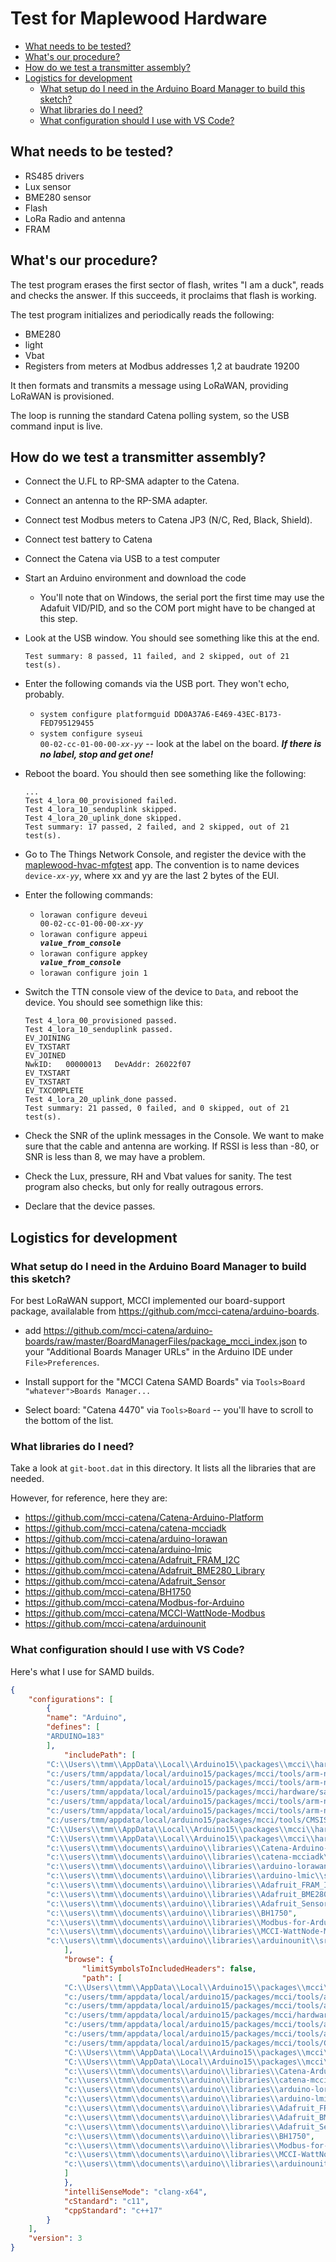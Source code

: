 # Test for Maplewood Hardware

<!-- TOC depthFrom:2 updateOnSave:true -->

- [What needs to be tested?](#what-needs-to-be-tested)
- [What's our procedure?](#whats-our-procedure)
- [How do we test a transmitter assembly?](#how-do-we-test-a-transmitter-assembly)
- [Logistics for development](#logistics-for-development)
	- [What setup do I need in the Arduino Board Manager to build this sketch?](#what-setup-do-i-need-in-the-arduino-board-manager-to-build-this-sketch)
	- [What libraries do I need?](#what-libraries-do-i-need)
	- [What configuration should I use with VS Code?](#what-configuration-should-i-use-with-vs-code)

<!-- /TOC -->

## What needs to be tested?

- RS485 drivers
- Lux sensor
- BME280 sensor
- Flash
- LoRa Radio and antenna
- FRAM

## What's our procedure?

The test program erases the first sector of flash, writes "I am a duck", reads and checks the answer. If this succeeds, it proclaims that flash is working.

The test program initializes and periodically reads the following:

- BME280
- light
- Vbat
- Registers from meters at Modbus addresses 1,2 at baudrate 19200

It then formats and transmits a message using LoRaWAN, providing LoRaWAN is provisioned.

The loop is running the standard Catena polling system, so the USB command input is live.

## How do we test a transmitter assembly?

- Connect the U.FL to RP-SMA adapter to the Catena.

- Connect an antenna to the RP-SMA adapter.

- Connect test Modbus meters to Catena JP3 (N/C, Red, Black, Shield).

- Connect test battery to Catena

- Connect the Catena via USB to a test computer

- Start an Arduino environment and download the code

   - You'll note that on Windows, the serial port the first time may use the Adafuit VID/PID, and so the COM port might have to be changed at this step.

- Look at the USB window. You should see something like this at the end.

   ```
   Test summary: 8 passed, 11 failed, and 2 skipped, out of 21 test(s).
   ```

- Enter the following comands via the USB port. They won't echo, probably.

   - `system configure platformguid DD0A37A6-E469-43EC-B173-FED795129455`
   - <code>system configure syseui 00-02-cc-01-00-00-<em>xx-yy</em></code> -- look at the label on the board. **_If there is no label, stop and get one!_**

- Reboot the board. You should then see something like the following:

   ```
   ...
   Test 4_lora_00_provisioned failed.
   Test 4_lora_10_senduplink skipped.
   Test 4_lora_20_uplink_done skipped.
   Test summary: 17 passed, 2 failed, and 2 skipped, out of 21 test(s).
   ```

- Go to The Things Network Console, and register the device with the [maplewood-hvac-mfgtest](https://console.thethingsnetwork.org/applications/maplewood-hvac-mfgtest) app.  The convention is to name devices <code>device-<em>xx-yy</em></code>, where xx and yy are the last 2 bytes of the EUI.

- Enter the following commands:

   - <code>lorawan configure deveui 00-02-cc-01-00-00-<em>xx-yy</em></code>
   - <code>lorawan configure appeui <em><strong>value_from_console</strong></em></code>
   - <code>lorawan configure appkey <em><strong>value_from_console</strong></em></code>
   - `lorawan configure join 1`

- Switch the TTN console view of the device to `Data`, and reboot the device.  You should see somethign like this:

   ```
   Test 4_lora_00_provisioned passed.
   Test 4_lora_10_senduplink passed.
   EV_JOINING
   EV_TXSTART
   EV_JOINED
   NwkID:   00000013   DevAddr: 26022f07
   EV_TXSTART
   EV_TXSTART
   EV_TXCOMPLETE
   Test 4_lora_20_uplink_done passed.
   Test summary: 21 passed, 0 failed, and 0 skipped, out of 21 test(s).
   ```

- Check the SNR of the uplink messages in the Console. We want to make sure that the cable and antenna are working. If RSSI is less than -80, or SNR is less than 8, we may have a problem.

- Check the Lux, pressure, RH and Vbat values for sanity. The test program also checks, but only for really outragous errors.

- Declare that the device passes.

## Logistics for development

### What setup do I need in the Arduino Board Manager to build this sketch?

For best LoRaWAN support, MCCI implemented our board-support package, availalable from https://github.com/mcci-catena/arduino-boards.

- add https://github.com/mcci-catena/arduino-boards/raw/master/BoardManagerFiles/package_mcci_index.json to your "Additional Boards Manager URLs" in the Arduino IDE under `File>Preferences`.

- Install support for the "MCCI Catena SAMD Boards" via `Tools>Board "whatever">Boards Manager...`

- Select board: "Catena 4470" via `Tools>Board` -- you'll have to scroll to the bottom of the list.

### What libraries do I need?

Take a look at `git-boot.dat` in this directory. It lists all the libraries that are needed.

However, for reference, here they are:

- https://github.com/mcci-catena/Catena-Arduino-Platform
- https://github.com/mcci-catena/catena-mcciadk
- https://github.com/mcci-catena/arduino-lorawan
- https://github.com/mcci-catena/arduino-lmic
- https://github.com/mcci-catena/Adafruit_FRAM_I2C
- https://github.com/mcci-catena/Adafruit_BME280_Library
- https://github.com/mcci-catena/Adafruit_Sensor
- https://github.com/mcci-catena/BH1750
- https://github.com/mcci-catena/Modbus-for-Arduino
- https://github.com/mcci-catena/MCCI-WattNode-Modbus
- https://github.com/mcci-catena/arduinounit

### What configuration should I use with VS Code?

Here's what I use for SAMD builds.

```json
{
    "configurations": [
        {
	    "name": "Arduino",
	    "defines": [
		"ARDUINO=183"
	    ],
            "includePath": [
		"C:\\Users\\tmm\\AppData\\Local\\Arduino15\\packages\\mcci\\hardware\\samd\\1.0.1\\cores\\arduino",
		"c:/users/tmm/appdata/local/arduino15/packages/mcci/tools/arm-none-eabi-gcc/4.8.3-2014q1/lib/gcc/arm-none-eabi/4.8.3/include",
		"c:/users/tmm/appdata/local/arduino15/packages/mcci/tools/arm-none-eabi-gcc/4.8.3-2014q1/arm-none-eabi/include",
		"c:/users/tmm/appdata/local/arduino15/packages/mcci/hardware/samd/1.0.1/variants/feather_m0_express",
		"c:/users/tmm/appdata/local/arduino15/packages/mcci/tools/arm-none-eabi-gcc/4.8.3-2014q1/arm-none-eabi/include/c++/4.8.3",
		"c:/users/tmm/appdata/local/arduino15/packages/mcci/tools/arm-none-eabi-gcc/4.8.3-2014q1/arm-none-eabi/include/c++/4.8.3/arm-none-eabi/armv7-ar/thumb/softfp",
		"c:/users/tmm/appdata/local/arduino15/packages/mcci/tools/CMSIS-Atmel/1.1.0/CMSIS/Device/ATMEL",
		"C:\\Users\\tmm\\AppData\\Local\\Arduino15\\packages\\mcci\\hardware\\samd\\1.0.1\\libraries\\SPI",
		"C:\\Users\\tmm\\AppData\\Local\\Arduino15\\packages\\mcci\\hardware\\samd\\1.0.1\\libraries\\Wire",
		"c:\\users\\tmm\\documents\\arduino\\libraries\\Catena-Arduino-Platform\\src",
		"c:\\users\\tmm\\documents\\arduino\\libraries\\catena-mcciadk\\src",
		"c:\\users\\tmm\\documents\\arduino\\libraries\\arduino-lorawan\\src",
		"c:\\users\\tmm\\documents\\arduino\\libraries\\arduino-lmic\\src",
		"c:\\users\\tmm\\documents\\arduino\\libraries\\Adafruit_FRAM_I2C",
		"c:\\users\\tmm\\documents\\arduino\\libraries\\Adafruit_BME280_Library",
		"c:\\users\\tmm\\documents\\arduino\\libraries\\Adafruit_Sensor",
		"c:\\users\\tmm\\documents\\arduino\\libraries\\BH1750",
		"c:\\users\\tmm\\documents\\arduino\\libraries\\Modbus-for-Arduino",
		"c:\\users\\tmm\\documents\\arduino\\libraries\\MCCI-WattNode-Modbus\\src",
		"c:\\users\\tmm\\documents\\arduino\\libraries\\arduinounit\\src"
            ],
            "browse": {
                "limitSymbolsToIncludedHeaders": false,
                "path": [
			"C:\\Users\\tmm\\AppData\\Local\\Arduino15\\packages\\mcci\\hardware\\samd\\1.0.1\\cores\\arduino",
			"c:/users/tmm/appdata/local/arduino15/packages/mcci/tools/arm-none-eabi-gcc/4.8.3-2014q1/lib/gcc/arm-none-eabi/4.8.3/include",
			"c:/users/tmm/appdata/local/arduino15/packages/mcci/tools/arm-none-eabi-gcc/4.8.3-2014q1/arm-none-eabi/include",
			"c:/users/tmm/appdata/local/arduino15/packages/mcci/hardware/samd/1.0.1/variants/feather_m0_express",
			"c:/users/tmm/appdata/local/arduino15/packages/mcci/tools/arm-none-eabi-gcc/4.8.3-2014q1/arm-none-eabi/include/c++/4.8.3",
			"c:/users/tmm/appdata/local/arduino15/packages/mcci/tools/arm-none-eabi-gcc/4.8.3-2014q1/arm-none-eabi/include/c++/4.8.3/arm-none-eabi/armv7-ar/thumb/softfp",
			"c:/users/tmm/appdata/local/arduino15/packages/mcci/tools/CMSIS-Atmel/1.1.0/CMSIS/Device/ATMEL",
			"C:\\Users\\tmm\\AppData\\Local\\Arduino15\\packages\\mcci\\hardware\\samd\\1.0.1\\libraries\\SPI",
			"C:\\Users\\tmm\\AppData\\Local\\Arduino15\\packages\\mcci\\hardware\\samd\\1.0.1\\libraries\\Wire",
			"c:\\users\\tmm\\documents\\arduino\\libraries\\Catena-Arduino-Platform\\src",
			"c:\\users\\tmm\\documents\\arduino\\libraries\\catena-mcciadk\\src",
			"c:\\users\\tmm\\documents\\arduino\\libraries\\arduino-lorawan\\src",
			"c:\\users\\tmm\\documents\\arduino\\libraries\\arduino-lmic\\src",
			"c:\\users\\tmm\\documents\\arduino\\libraries\\Adafruit_FRAM_I2C",
			"c:\\users\\tmm\\documents\\arduino\\libraries\\Adafruit_BME280_Library",
			"c:\\users\\tmm\\documents\\arduino\\libraries\\Adafruit_Sensor",
			"c:\\users\\tmm\\documents\\arduino\\libraries\\BH1750",
			"c:\\users\\tmm\\documents\\arduino\\libraries\\Modbus-for-Arduino",
			"c:\\users\\tmm\\documents\\arduino\\libraries\\MCCI-WattNode-Modbus\\src",
			"c:\\users\\tmm\\documents\\arduino\\libraries\\arduinounit\\src"
			]
            },
            "intelliSenseMode": "clang-x64",
            "cStandard": "c11",
            "cppStandard": "c++17"
        }
    ],
    "version": 3
}
```